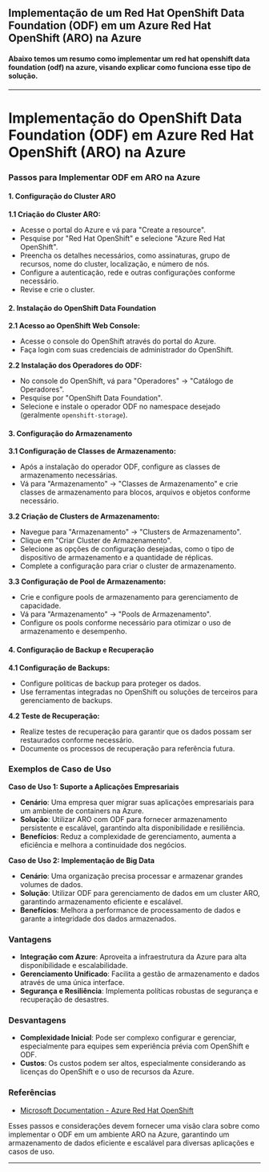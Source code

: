 ## Implementação de um Red Hat OpenShift Data Foundation (ODF) em um Azure Red Hat OpenShift (ARO) na Azure

#### Abaixo temos um resumo como implementar um red hat openshift data foundation (odf) na azure, visando explicar como funciona esse tipo de solução.

---

# Implementação do OpenShift Data Foundation (ODF) em Azure Red Hat OpenShift (ARO) na Azure

### Passos para Implementar ODF em ARO na Azure

#### 1. Configuração do Cluster ARO

**1.1 Criação do Cluster ARO:**

- Acesse o portal do Azure e vá para "Create a resource".
- Pesquise por "Red Hat OpenShift" e selecione "Azure Red Hat OpenShift".
- Preencha os detalhes necessários, como assinaturas, grupo de recursos, nome do cluster, localização, e número de nós.
- Configure a autenticação, rede e outras configurações conforme necessário.
- Revise e crie o cluster.

#### 2. Instalação do OpenShift Data Foundation

**2.1 Acesso ao OpenShift Web Console:**

- Acesse o console do OpenShift através do portal do Azure.
- Faça login com suas credenciais de administrador do OpenShift.

**2.2 Instalação dos Operadores do ODF:**

- No console do OpenShift, vá para "Operadores" -> "Catálogo de Operadores".
- Pesquise por "OpenShift Data Foundation".
- Selecione e instale o operador ODF no namespace desejado (geralmente `openshift-storage`).

#### 3. Configuração do Armazenamento

**3.1 Configuração de Classes de Armazenamento:**

- Após a instalação do operador ODF, configure as classes de armazenamento necessárias.
- Vá para "Armazenamento" -> "Classes de Armazenamento" e crie classes de armazenamento para blocos, arquivos e objetos conforme necessário.

**3.2 Criação de Clusters de Armazenamento:**

- Navegue para "Armazenamento" -> "Clusters de Armazenamento".
- Clique em "Criar Cluster de Armazenamento".
- Selecione as opções de configuração desejadas, como o tipo de dispositivo de armazenamento e a quantidade de réplicas.
- Complete a configuração para criar o cluster de armazenamento.

**3.3 Configuração de Pool de Armazenamento:**

- Crie e configure pools de armazenamento para gerenciamento de capacidade.
- Vá para "Armazenamento" -> "Pools de Armazenamento".
- Configure os pools conforme necessário para otimizar o uso de armazenamento e desempenho.

#### 4. Configuração de Backup e Recuperação

**4.1 Configuração de Backups:**

- Configure políticas de backup para proteger os dados.
- Use ferramentas integradas no OpenShift ou soluções de terceiros para gerenciamento de backups.

**4.2 Teste de Recuperação:**

- Realize testes de recuperação para garantir que os dados possam ser restaurados conforme necessário.
- Documente os processos de recuperação para referência futura.

### Exemplos de Caso de Uso

**Caso de Uso 1: Suporte a Aplicações Empresariais**

- **Cenário**: Uma empresa quer migrar suas aplicações empresariais para um ambiente de containers na Azure.
- **Solução**: Utilizar ARO com ODF para fornecer armazenamento persistente e escalável, garantindo alta disponibilidade e resiliência.
- **Benefícios**: Reduz a complexidade de gerenciamento, aumenta a eficiência e melhora a continuidade dos negócios.

**Caso de Uso 2: Implementação de Big Data**

- **Cenário**: Uma organização precisa processar e armazenar grandes volumes de dados.
- **Solução**: Utilizar ODF para gerenciamento de dados em um cluster ARO, garantindo armazenamento eficiente e escalável.
- **Benefícios**: Melhora a performance de processamento de dados e garante a integridade dos dados armazenados.

### Vantagens

- **Integração com Azure**: Aproveita a infraestrutura da Azure para alta disponibilidade e escalabilidade.
- **Gerenciamento Unificado**: Facilita a gestão de armazenamento e dados através de uma única interface.
- **Segurança e Resiliência**: Implementa políticas robustas de segurança e recuperação de desastres.

### Desvantagens

- **Complexidade Inicial**: Pode ser complexo configurar e gerenciar, especialmente para equipes sem experiência prévia com OpenShift e ODF.
- **Custos**: Os custos podem ser altos, especialmente considerando as licenças do OpenShift e o uso de recursos da Azure.

### Referências

- [Microsoft Documentation - Azure Red Hat OpenShift](https://docs.microsoft.com/en-us/azure/openshift/)

Esses passos e considerações devem fornecer uma visão clara sobre como implementar o ODF em um ambiente ARO na Azure, garantindo um armazenamento de dados eficiente e escalável para diversas aplicações e casos de uso.

---
